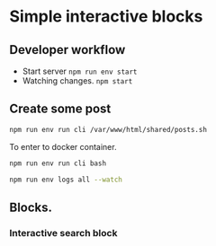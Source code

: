 # Simple interactive blocks

## Developer workflow
 - Start server
   `npm run env start`
 - Watching changes.
   `npm start`

## Create some post
```bash
npm run env run cli /var/www/html/shared/posts.sh
```

To enter to docker container.
```bash
npm run env run cli bash
```

```bash
npm run env logs all --watch
```

## Blocks.
### Interactive search block


